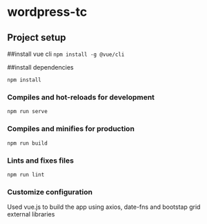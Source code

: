 # wordpress-tc

## Project setup

##install vue cli
```npm install -g @vue/cli```

##install dependencies
```
npm install
```

### Compiles and hot-reloads for development
```
npm run serve
```

### Compiles and minifies for production
```
npm run build
```

### Lints and fixes files
```
npm run lint
```

### Customize configuration
Used vue.js to build the app using axios, date-fns and bootstap grid external libraries
